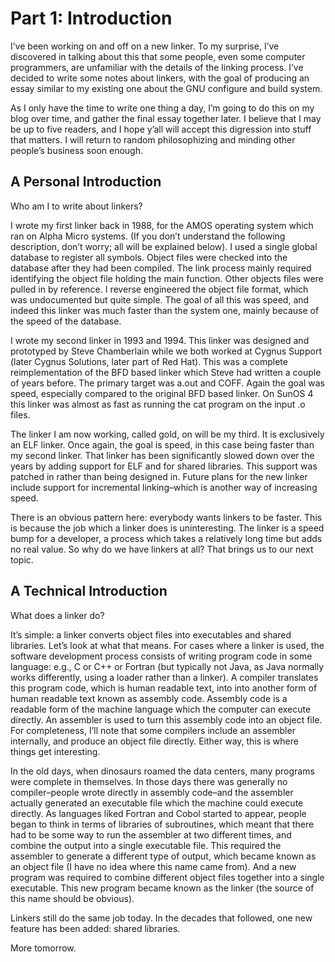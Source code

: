 # Part 1: Introduction

I’ve been working on and off on a new linker. To my surprise, I’ve discovered in talking about this that some people, even some computer programmers, are unfamiliar with the details of the linking process. I’ve decided to write some notes about linkers, with the goal of producing an essay similar to my existing one about the GNU configure and build system.

As I only have the time to write one thing a day, I’m going to do this on my blog over time, and gather the final essay together later. I believe that I may be up to five readers, and I hope y’all will accept this digression into stuff that matters. I will return to random philosophizing and minding other people’s business soon enough.

## A Personal Introduction

Who am I to write about linkers?

I wrote my first linker back in 1988, for the AMOS operating system which ran on Alpha Micro systems. (If you don’t understand the following description, don’t worry; all will be explained below). I used a single global database to register all symbols. Object files were checked into the database after they had been compiled. The link process mainly required identifying the object file holding the main function. Other objects files were pulled in by reference. I reverse engineered the object file format, which was undocumented but quite simple. The goal of all this was speed, and indeed this linker was much faster than the system one, mainly because of the speed of the database.

I wrote my second linker in 1993 and 1994. This linker was designed and prototyped by Steve Chamberlain while we both worked at Cygnus Support (later Cygnus Solutions, later part of Red Hat). This was a complete reimplementation of the BFD based linker which Steve had written a couple of years before. The primary target was a.out and COFF. Again the goal was speed, especially compared to the original BFD based linker. On SunOS 4 this linker was almost as fast as running the cat program on the input .o files.

The linker I am now working, called gold, on will be my third. It is exclusively an ELF linker. Once again, the goal is speed, in this case being faster than my second linker. That linker has been significantly slowed down over the years by adding support for ELF and for shared libraries. This support was patched in rather than being designed in. Future plans for the new linker include support for incremental linking–which is another way of increasing speed.

There is an obvious pattern here: everybody wants linkers to be faster. This is because the job which a linker does is uninteresting. The linker is a speed bump for a developer, a process which takes a relatively long time but adds no real value. So why do we have linkers at all? That brings us to our next topic.

## A Technical Introduction

What does a linker do?

It’s simple: a linker converts object files into executables and shared libraries. Let’s look at what that means. For cases where a linker is used, the software development process consists of writing program code in some language: e.g., C or C++ or Fortran (but typically not Java, as Java normally works differently, using a loader rather than a linker). A compiler translates this program code, which is human readable text, into into another form of human readable text known as assembly code. Assembly code is a readable form of the machine language which the computer can execute directly. An assembler is used to turn this assembly code into an object file. For completeness, I’ll note that some compilers include an assembler internally, and produce an object file directly. Either way, this is where things get interesting.

In the old days, when dinosaurs roamed the data centers, many programs were complete in themselves. In those days there was generally no compiler–people wrote directly in assembly code–and the assembler actually generated an executable file which the machine could execute directly. As languages liked Fortran and Cobol started to appear, people began to think in terms of libraries of subroutines, which meant that there had to be some way to run the assembler at two different times, and combine the output into a single executable file. This required the assembler to generate a different type of output, which became known as an object file (I have no idea where this name came from). And a new program was required to combine different object files together into a single executable. This new program became known as the linker (the source of this name should be obvious).

Linkers still do the same job today. In the decades that followed, one new feature has been added: shared libraries.

More tomorrow.
